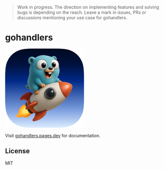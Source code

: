 > Work in progress. The direction on implementing features and solving bugs is depending on the reach. Leave a mark in issues, PRs or discussions mentioning your use case for gohandlers.

# gohandlers

<img src="assets/logo@3x.png" width="256px">

Visit [gohandlers.pages.dev](gohandlers.pages.dev) for documentation.

## License

MIT
